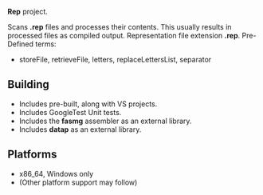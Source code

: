 **Rep** project.

Scans **.rep** files and processes their contents. This usually results in processed files as compiled output.
Representation file extension **.rep**.
Pre-Defined terms:
* storeFile, retrieveFile, letters, replaceLettersList, separator

## Building ##
* Includes pre-built, along with VS projects.
* Includes GoogleTest Unit tests.
* Includes the **fasmg** assembler as an external library.
* Includes **datap** as an external library.

## Platforms ##
* x86_64, Windows only
* (Other platform support may follow)
